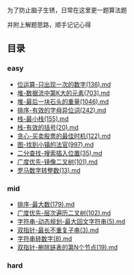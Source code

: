 为了防止脑子生锈，日常在这里更一题算法题

并附上解题思路，顺手记记心得


## 目录

### easy

* [位运算-只出现一次的数字(136).md](leetcode/post/位运算-只出现一次的数字(136).md)
* [堆-数据流中第K大的元素(703).md](leetcode/post/堆-数据流中第K大的元素(703).md)
* [堆-最后一块石头的重量(1046).md](leetcode/post/堆-最后一块石头的重量(1046).md)
* [排序-有效的字母异位词(242).md](leetcode/post/排序-有效的字母异位词(242).md)
* [栈-最小栈(155).md](leetcode/post/栈-最小栈(155).md)
* [栈-有效的括号(20).md](leetcode/post/栈-有效的括号(20).md)
* [贪心-买卖股票的最佳时机(122).md](leetcode/post/贪心-买卖股票的最佳时机(122).md)
* [图-找到小镇的法官(997).md](leetcode/post/图-找到小镇的法官(997).md)
* [二分查找-搜索插入位置(35).md](leetcode/post/二分查找-搜索插入位置(35).md)
* [广度优先-镜像二叉树(101).md](leetcode/post/广度优先-镜像二叉树(101).md)
* [罗马数字转整数(13).md](leetcode/post/罗马数字转整数(13).md)

### mid

* [排序-最大数(179).md](leetcode/post/排序-最大数(179).md)
* [广度优先-层次遍历二叉树(102).md](leetcode/post/广度优先-层次遍历二叉树(102).md)
* [字符串-动态规划-最大回文字符串(5).md](leetcode/post/字符串-动态规划-最大回文字符串(5).md)
* [双指针-最长不重复子串(3).md](leetcode/post/双指针-最长不重复子串(3).md)
* [字符串转数字(8).md](leetcode/post/字符串转数字(8).md)
* [双指针-删除链表的第N个节点(19).md](leetcode/post/双指针-删除链表的第N个节点(19).md)

### hard